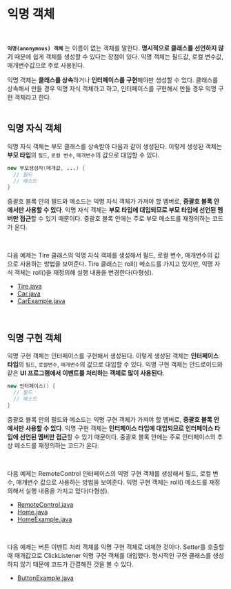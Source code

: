 # 익명 객체
<br/>

**`익명(anonymous) 객체`** 는 이름이 없는 객체를 말한다. **명시적으로 클래스를 선언하지 않기** 때문에 쉽게 객체를 생성할 수 있다는 장점이 있다.
익명 객체는 필드값, 로컬 변수값, 매개변수값으로 주로 사용된다.

익명 객체는 **클래스를 상속**하거나 **인터페이스를 구현**해야만 생성할 수 있다.
클래스를 상속해서 만들 경우 익명 자식 객체라고 하고, 인터페이스를 구현해서 만들 경우 익명 구현 객체라고 한다.
<br/>
<br/>

## 익명 자식 객체
익명 자식 객체는 부모 클래스를 상속받아 다음과 같이 생성된다. 이렇게 생성된 객체는 **부모 타입**의 `필드`, `로컬 변수`, `매개변수`의 값으로 대입할 수 있다.
```java
new 부모생성자(매개값, ...) {
  // 필드
  // 메소드
}
```
중괄호 블록 안의 필드와 메소드는 익명 자식 객체가 가져야 할 멤버로, **중괄호 블록 안에서만 사용할 수 있다**.
익명 자식 객체는 **부모 타입에 대입되므로 부모 타입에 선언된 멤버만 접근**할 수 있기 때문이다. 중괄호 블록 안에는 주로 부모 메소드를 재정의하는 코드가 온다.

<br/>

다음 예제는 Tire 클래스의 익명 자식 객체를 생성해서 필드, 로컬 변수, 매개변수의 값으로 사용하는 방법을 보여준다. Tire 클래스는 roll() 메소드를 가지고 있지만,
익명 자식 객체는 roll()을 재정의해 실행 내용을 변경한다(다형성).
- [Tire.java](https://github.com/silxbro/java/blob/main/src/thisisjava/ch09/sec07/exam01/Tire.java)
- [Car.java](https://github.com/silxbro/java/blob/main/src/thisisjava/ch09/sec07/exam01/Car.java)
- [CarExample.java](https://github.com/silxbro/java/blob/main/src/thisisjava/ch09/sec07/exam01/CarExample.java)
<br/>

## 익명 구현 객체
익명 구현 객체는 인터페이스를 구현해서 생성된다. 이렇게 생성된 객체는 **인터페이스 타입**의 `필드`, `로컬변수`, `매개변수`의 값으로 대입할 수 있다.
익명 구현 객체는 안드로이드와 같은 **UI 프로그램에서 이벤트를 처리하는 객체로 많이 사용된다**.
```java
new 인터페이스() {
  // 필드
  // 메소드
}
```
중괄호 블록 안의 필드와 메소드는 익명 구현 객체가 가져야 할 멤버로, **중괄호 블록 안에서만 사용할 수 있다**.
익명 구현 객체는 **인터페이스 타입에 대입되므로 인터페이스 타입에 선언된 멤버만 접근**할 수 있기 때문이다. 중괄호 블록 안에는 주로 인터페이스의 추상 메소드를 재정의하는 코드가 온다.

<br/>

다음 예제는 RemoteControl 인터페이스의 익명 구현 객체를 생성해서 필드, 로컬 변수, 매개변수 값으로 사용하는 방법을 보여준다.
익명 구현 객체는 roll() 메소드를 재정의해서 실행 내용을 가지고 있다(다형성).
- [RemoteControl.java](https://github.com/silxbro/java/blob/main/src/thisisjava/ch09/sec07/exam02/RemoteControl.java)
- [Home.java](https://github.com/silxbro/java/blob/main/src/thisisjava/ch09/sec07/exam02/Home.java)
- [HomeExample.java](https://github.com/silxbro/java/blob/main/src/thisisjava/ch09/sec07/exam02/HomeExample.java)

<br/>

다음 예제는 버튼 이벤트 처리 객체를 익명 구현 객체로 대체한 것이다. Setter를 호출할 때 매개값으로 ClickListener 익명 구현 객체를 대입했다.
명시적인 구현 클래스를 생성하지 않기 때문에 코드가 간결해진 것을 볼 수 있다.
- [ButtonExample.java](https://github.com/silxbro/java/blob/main/src/thisisjava/ch09/sec07/exam03/ButtonExample.java)
